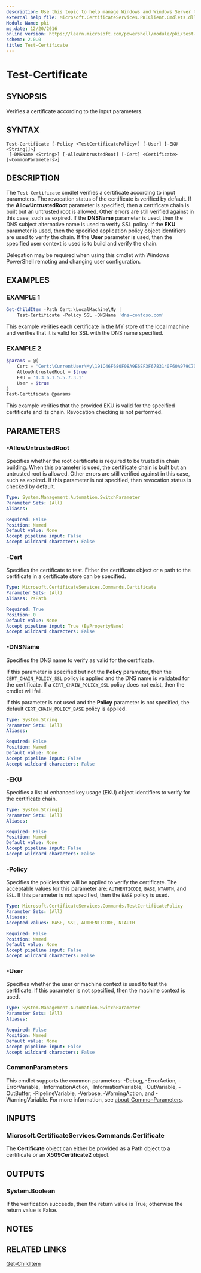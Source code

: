 ```yaml
---
description: Use this topic to help manage Windows and Windows Server technologies with Windows PowerShell.
external help file: Microsoft.CertificateServices.PKIClient.Cmdlets.dll-Help.xml
Module Name: pki
ms.date: 12/20/2016
online version: https://learn.microsoft.com/powershell/module/pki/test-certificate?view=windowsserver2025-ps&wt.mc_id=ps-gethelp
schema: 2.0.0
title: Test-Certificate
---
```


# Test-Certificate

## SYNOPSIS
Verifies a certificate according to the input parameters.

## SYNTAX

```
Test-Certificate [-Policy <TestCertificatePolicy>] [-User] [-EKU <String[]>]
 [-DNSName <String>] [-AllowUntrustedRoot] [-Cert] <Certificate> [<CommonParameters>]
```

## DESCRIPTION

The `Test-Certificate` cmdlet verifies a certificate according to input parameters. The revocation
status of the certificate is verified by default. If the **AllowUntrustedRoot** parameter is
specified, then a certificate chain is built but an untrusted root is allowed. Other errors are
still verified against in this case, such as expired. If the **DNSName** parameter is used, then the
DNS subject alternative name is used to verify SSL policy. If the **EKU** parameter is used, then
the specified application policy object identifiers are used to verify the chain. If the **User**
parameter is used, then the specified user context is used is to build and verify the chain.

Delegation may be required when using this cmdlet with Windows PowerShell remoting and changing user
configuration.

## EXAMPLES

### EXAMPLE 1

```powershell
Get-ChildItem -Path Cert:\LocalMachine\My |
    Test-Certificate -Policy SSL -DNSName 'dns=contoso.com'
```

This example verifies each certificate in the MY store of the local machine and verifies that it is
valid for SSL with the DNS name specified.

### EXAMPLE 2

```powershell
$params = @{
    Cert = 'Cert:\CurrentUser\My\191C46F680F08A9E6EF3F6783140F60A979C7D3B'
    AllowUntrustedRoot = $true
    EKU = '1.3.6.1.5.5.7.3.1'
    User = $true
}
Test-Certificate @params
```

This example verifies that the provided EKU is valid for the specified certificate and its chain.
Revocation checking is not performed.

## PARAMETERS

### -AllowUntrustedRoot

Specifies whether the root certificate is required to be trusted in chain building. When this
parameter is used, the certificate chain is built but an untrusted root is allowed. Other errors are
still verified against in this case, such as expired. If this parameter is not specified, then
revocation status is checked by default.

```yaml
Type: System.Management.Automation.SwitchParameter
Parameter Sets: (All)
Aliases:

Required: False
Position: Named
Default value: None
Accept pipeline input: False
Accept wildcard characters: False
```

### -Cert

Specifies the certificate to test. Either the certificate object or a path to the certificate in a
certificate store can be specified.

```yaml
Type: Microsoft.CertificateServices.Commands.Certificate
Parameter Sets: (All)
Aliases: PsPath

Required: True
Position: 0
Default value: None
Accept pipeline input: True (ByPropertyName)
Accept wildcard characters: False
```

### -DNSName

Specifies the DNS name to verify as valid for the certificate.

If this parameter is specified but not the **Policy** parameter, then the `CERT_CHAIN_POLICY_SSL`
policy is applied and the DNS name is validated for the certificate. If a `CERT_CHAIN_POLICY_SSL`
policy does not exist, then the cmdlet will fail.

If this parameter is not used and the **Policy** parameter is not specified, the default
`CERT_CHAIN_POLICY_BASE` policy is applied.

```yaml
Type: System.String
Parameter Sets: (All)
Aliases:

Required: False
Position: Named
Default value: None
Accept pipeline input: False
Accept wildcard characters: False
```

### -EKU

Specifies a list of enhanced key usage (EKU) object identifiers to verify for the certificate chain.

```yaml
Type: System.String[]
Parameter Sets: (All)
Aliases:

Required: False
Position: Named
Default value: None
Accept pipeline input: False
Accept wildcard characters: False
```

### -Policy

Specifies the policies that will be applied to verify the certificate. The acceptable values for
this parameter are: `AUTHENTICODE`, `BASE`, `NTAUTH`, and `SSL`. If this parameter is not specified,
then the `BASE` policy is used.

```yaml
Type: Microsoft.CertificateServices.Commands.TestCertificatePolicy
Parameter Sets: (All)
Aliases:
Accepted values: BASE, SSL, AUTHENTICODE, NTAUTH

Required: False
Position: Named
Default value: None
Accept pipeline input: False
Accept wildcard characters: False
```

### -User

Specifies whether the user or machine context is used to test the certificate. If this parameter is
not specified, then the machine context is used.

```yaml
Type: System.Management.Automation.SwitchParameter
Parameter Sets: (All)
Aliases:

Required: False
Position: Named
Default value: None
Accept pipeline input: False
Accept wildcard characters: False
```

### CommonParameters

This cmdlet supports the common parameters: -Debug, -ErrorAction, -ErrorVariable,
-InformationAction, -InformationVariable, -OutVariable, -OutBuffer, -PipelineVariable, -Verbose,
-WarningAction, and -WarningVariable. For more information, see
[about_CommonParameters](https://go.microsoft.com/fwlink/?LinkID=113216).

## INPUTS

### Microsoft.CertificateServices.Commands.Certificate

The **Certificate** object can either be provided as a Path object to a certificate or an
**X509Certificate2** object.

## OUTPUTS

### System.Boolean

If the verification succeeds, then the return value is True; otherwise the return value is False.

## NOTES

## RELATED LINKS

[Get-ChildItem](https://go.microsoft.com/fwlink/p/?LinkId=290488)
